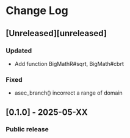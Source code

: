 # Change Log

## [Unreleased][unreleased]
### Updated
- Add function BigMathR#sqrt, BigMath#cbrt

### Fixed
- asec_branch() incorrect a range of domain

## [0.1.0] - 2025-05-XX
### Public release
